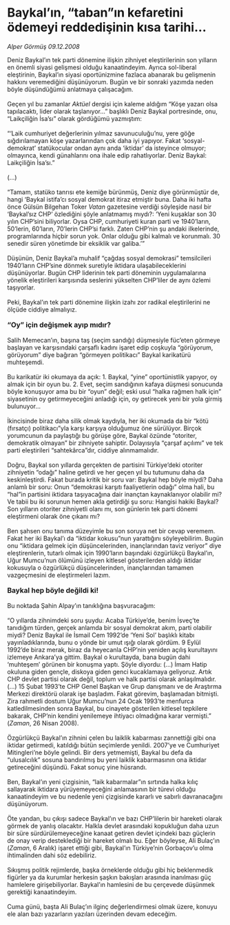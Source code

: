 # Baykal’ın, “taban”ın kefaretini ödemeyi reddedişinin kısa tarihi...

*Alper Görmüş 09.12.2008*

<div class="taraf_structure_2col_1zq">
<div class="margen_n">



 <p>Deniz Baykal’ın tek parti dönemine ilişkin zihniyet eleştirilerinin son yılların en önemli siyasi gelişmesi olduğu kanaatindeyim. Ayrıca sol-liberal eleştirinin, Baykal’ın siyasi oportünizmine fazlaca abanarak bu gelişmenin hakkını veremediğini düşünüyorum. Bugün ve bir sonraki yazımda neden böyle düşündüğümü anlatmaya çalışacağım. <br/><br/>Geçen yıl bu zamanlar <i>Aktüel</i> dergisi için kaleme aldığım “Köşe yazarı olsa tapılacaktı, lider olarak taşlanıyor...” başlıklı Deniz Baykal portresinde, onu, “Laikçiliğin İsa’sı” olarak gördüğümü yazmıştım: <br/><br/>“‘Laik cumhuriyet değerlerinin yılmaz savunuculuğu’nu, yere göğe sığdırılamayan köşe yazarlarından çok daha iyi yapıyor. Fakat ‘sosyal-demokrat’ statükocular ondan aynı anda ‘iktidar’ da isteyince olmuyor; olmayınca, kendi günahlarını ona ihale edip rahatlıyorlar. Deniz Baykal: Laikçiliğin İsa’sı.” <br/><br/>(...) <br/><br/>“Tamam, statüko tanrısı ete kemiğe bürünmüş, Deniz diye görünmüştür de, hangi ‘Baykal istifa’cı sosyal demokrat itiraz etmiştir buna. Daha iki hafta önce Gülsün Bilgehan Toker <i>Vatan</i> gazetesine verdiği söyleşide nasıl bir ‘Baykal’sız CHP’ özlediğini şöyle anlatmamış mıydı?: ‘Yeni kuşaklar son 30 yılın CHP’sini biliyorlar. Oysa CHP, cumhuriyeti kuran parti ve 1940’ların, 50’lerin, 60’ların, 70’lerin CHP’si farklı. Zaten CHP’nin şu andaki ilkelerinde, programlarında hiçbir sorun yok. Onlar olduğu gibi kalmalı ve korunmalı. 30 senedir süren yönetimde bir eksiklik var galiba.’” <br/><br/>Düşünün, Deniz Baykal’a muhalif “çağdaş sosyal demokrasi” temsilcileri 1940’ların CHP’sine dönmek suretiyle iktidara ulaşabileceklerini düşünüyorlar. Bugün CHP liderinin tek parti döneminin uygulamalarına yönelik eleştirileri karşısında seslerini yükselten CHP’liler de aynı özlemi taşıyorlar. <br/><br/>Peki, Baykal’ın tek parti dönemine ilişkin izahı zor radikal eleştirilerini ne ölçüde ciddiye almalıyız. <b><br/><br/><font size="3">“Oy” için değişmek ayıp mıdır?</font></b> <br/><br/>Salih Memecan’ın, başına taş (seçim sandığı) düşmesiyle füc’eten görmeye başlayan ve karşısındaki çarşaflı kadını işaret edip coşkuyla “görüyorum, görüyorum” diye bağıran “görmeyen politikacı” Baykal karikatürü muhteşemdi. <br/><br/>Bu karikatür iki okumaya da açık: 1. Baykal, “yine” oportünistlik yapıyor, oy almak için bir oyun bu. 2. Evet, seçim sandığının kafaya düşmesi sonucunda böyle konuşuyor ama bu bir “oyun” değil; eski usul “halka rağmen halk için” siyasetinin oy getirmeyeceğini anladığı için, oy getirecek yeni bir yola girmiş bulunuyor... <br/><br/>İkincisinde biraz daha silik olmak kaydıyla, her iki okumada da bir “kötü (fırsatçı) politikacı”yla karşı karşıya olduğumuz öne sürülüyor. Birçok yorumcunun da paylaştığı bu görüşe göre, Baykal özünde “otoriter, demokratik olmayan” bir zihniyete sahiptir. Dolayısıyla “çarşaf açılımı” ve tek parti eleştirileri “sahtekârca”dır, ciddiye alınmamalıdır. <br/><br/>Doğru, Baykal son yıllarda gerçekten de partisini Türkiye’deki otoriter zihniyetin “odağı” haline getirdi ve her geçen yıl bu tutumunu daha da keskinleştirdi. Fakat burada kritik bir soru var: Baykal hep böyle miydi? Daha anlamlı bir soru: Onun “demokrasi karşıtı faaliyetlerin odağı” olma hali, bu “hal”in partisini iktidara taşıyacağına dair inançtan kaynaklanıyor olabilir mi? Ve tabii bu iki sorunun hemen akla getirdiği şu soru: Hangisi hakiki Baykal? Son yılların otoriter zihniyetli olanı mı, son günlerin tek parti dönemi eleştirmeni olarak öne çıkanı mı? <br/><br/>Ben şahsen onu tanıma düzeyimle bu son soruya net bir cevap veremem. Fakat her iki Baykal’ı da “iktidar kokusu”nun yarattığını söyleyebilirim. Bugün onu “iktidara gelmek için düşüncelerinden, inançlarından taviz veriyor” diye eleştirenlerin, tutarlı olmak için 1990’ların başındaki özgürlükçü Baykal’ın, Uğur Mumcu’nun ölümünü izleyen kitlesel gösterilerden aldığı iktidar kokusuyla o özgürlükçü düşüncelerinden, inançlarından tamamen vazgeçmesini de eleştirmeleri lazım. <b><br/><br/><font size="3">Baykal hep böyle değildi ki!</font></b> <br/><br/>Bu noktada Şahin Alpay’ın tanıklığına başvuracağım: <br/><br/>“O yıllarda zihnimdeki soru şuydu: Acaba Türkiye’de, benim İsveç’te tanıdığım türden, gerçek anlamda bir sosyal demokrat akım, parti olabilir miydi? Deniz Baykal ile İsmail Cem 1992’de ‘Yeni Sol’ başlıklı kitabı yayınladıklarında, bunu o yönde bir umut ışığı olarak gördüm. 9 Eylül 1992’de biraz merak, biraz da heyecanla CHP’nin yeniden açılış kurultayını izlemeye Ankara’ya gittim. Baykal o kurultayda, bana bugün dahi ‘muhteşem’ görünen bir konuşma yaptı. Şöyle diyordu: (...) İmam Hatip okuluna giden gençle, diskoya giden genci kucaklamaya geliyoruz. Artık CHP devlet partisi olarak değil, toplum ve halk partisi olarak anlaşılmalıdır. (...) 15 Şubat 1993’te CHP Genel Başkan ve Grup danışmanı ve de Araştırma Merkezi direktörü olarak işe başladım. Fakat görevim, başlamadan bitmişti. Zira rahmetli dostum Uğur Mumcu’nun 24 Ocak 1993’te menfurca katledilmesinden sonra Baykal, bu cinayete gösterilen kitlesel tepkilere bakarak, CHP’nin kendini yenilemeye ihtiyacı olmadığına karar vermişti.” (<i>Zaman</i>, 26 Nisan 2008). <br/><br/>Özgürlükçü Baykal’ın zihnini çelen bu laiklik kabarması zannettiği gibi ona iktidar getirmedi, katıldığı bütün seçimlerde yenildi. 2007’ye ve Cumhuriyet Mitingleri’ne böyle gelindi. Bir ders yetmemişti, Baykal bu defa da “ulusalcılık” sosuna bandırılmış bu yeni laiklik kabarmasının ona iktidar getireceğini düşündü. Fakat sonuç yine hüsrandı. <br/><br/>Ben, Baykal’ın yeni çizgisinin, “laik kabarmalar”ın sırtında halka kılıç sallayarak iktidara yürüyemeyeceğini anlamasının bir türevi olduğu kanaatindeyim ve bu nedenle yeni çizgisinde kararlı ve sabırlı davranacağını düşünüyorum. <br/><br/>Öte yandan, bu çıkışı sadece Baykal’ın ve bazı CHP’lilerin bir hareketi olarak görmek de yanlış olacaktır. Halkla devlet arasındaki kopukluğun daha uzun bir süre sürdürülemeyeceğine kanaat getiren devlet içindeki bazı güçlerin de onay verip desteklediği bir hareket olmalı bu. Eğer böyleyse, Ali Bulaç’ın (<i>Zaman</i>, 6 Aralık) işaret ettiği gibi, Baykal’ın Türkiye’nin Gorbaçov’u olma ihtimalinden dahi söz edebiliriz. <br/><br/>Sıkışmış politik rejimlerde, başka örneklerde olduğu gibi hiç beklenmedik figürler ya da kurumlar herkesin şaşkın bakışları arasında inanılması güç hamlelere girişebiliyorlar. Baykal’ın hamlesini de bu çerçevede düşünmek gerektiği kanaatindeyim. <br/><br/>Cuma günü, başta Ali Bulaç’ın ilginç değerlendirmesi olmak üzere, konuyu ele alan bazı yazarların yazıları üzerinden devam edeceğim.</p>

<br/>


<div id="taraf_not">
</div>

</div>


</div>
